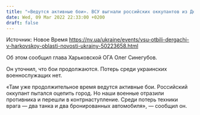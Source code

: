 ```yaml
---
title: "«Ведутся активные бои». ВСУ выгнали российских оккупантов из Дергачей и полностью контролируют территорию"
date: Wed, 09 Mar 2022 22:33:00 +0200
draft: false
---
```

Источник: Новое Время https://nv.ua/ukraine/events/vsu-otbili-dergachi-v-harkovskoy-oblasti-novosti-ukrainy-50223658.html


 Об этом сообщил глава Харьковской ОГА Олег Синегубов.

Он уточнил, что бои продолжаются. Потерь среди украинских военнослужащих нет.

«Там уже продолжительное время ведутся активные бои. Российский оккупант пытался оцепить город. Но наши военные отразили противника и перешли в контрнаступление. Среди потерь техники врага — два танка и два бронированных автомобиля», — сообщил он.
